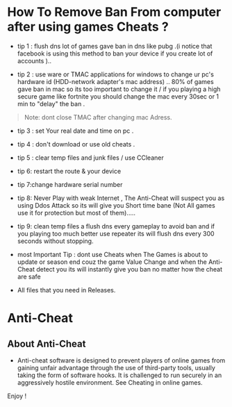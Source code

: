 # How To Remove Ban From computer after using games Cheats ?


* tip 1 : flush dns lot of games  gave ban in dns like pubg .(i notice that facebook is using this method to ban your device if you create lot of accounts ).. 

* tip 2 : use ware or TMAC applications for windows to change ur pc's hardware id (HDD-network adapter's mac address) ..  80% of games gave ban in mac so its too important to change it / if you playing a  high secure game like fortnite you should change the mac every 30sec or 1 min to "delay" the ban .
> Note: dont close TMAC after changing mac Adress.

* tip 3 : set Your  real date and time on pc .

* tip 4 :  don't download or use old cheats .

* tip 5 : clear temp files and junk files / use CCleaner

* tip 6: restart the route & your device

* tip 7:change hardware  serial number

* tip 8: Never Play with weak Internet , The Anti-Cheat will suspect you as using  Ddos Attack so its will give you Short time bane (Not All games use it for protection but most of them).....

* tip 9:  clean temp files a flush dns  every gameplay to  avoid ban  and if you playing too much better use  repeater its will flush dns every 300 seconds without stopping.

*  most Important Tip :  dont use Cheats when The Games is about to update or season end couz the game Value Change and when the Anti-Cheat  detect you its will instantly give you ban  no matter how the cheat are safe

*  All files that you need in Releases.

# Anti-Cheat
## About Anti-Cheat
* Anti-cheat software is designed to prevent players of online games from gaining unfair advantage through the use of third-party tools, usually taking the form of software hooks. It is challenged to run securely in an aggressively hostile environment. See Cheating in online games.


Enjoy !
